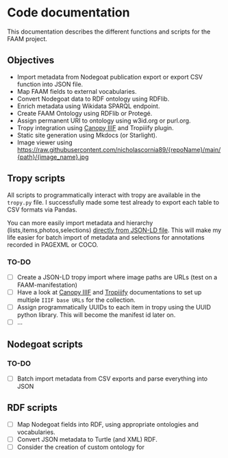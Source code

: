 # Code documentation

This documentation describes the different functions and scripts for the FAAM project.

## Objectives

- Import metadata from Nodegoat publication export or export CSV function into JSON file.
- Map FAAM fields to external vocabularies.
- Convert Nodegoat data to RDF ontology using RDFlib.
- Enrich metadata using Wikidata SPARQL endpoint.
- Create FAAM Ontology using RDFlib or Protegé.
- Assign permanent URI to ontology using w3id.org or purl.org.
- Tropy integration using [Canopy IIIF](https://canopy-iiif.github.io/docs/setup-a-collection-with-tropiiify) and Tropiiify plugin.
- Static site generation using Mkdocs (or Starlight).
- Image viewer using https://raw.githubusercontent.com/nicholascornia89/{repoName}/main/{path}/{image_name}.jpg

## Tropy scripts

All scripts to programmatically interact with tropy are available in the `tropy.py` file. I successfully made some test already to export each table to CSV formats via Pandas.

You can more easily import metadata and hierarchy (lists,items,photos,selections) [directly from JSON-LD file](https://docs.tropy.org/using-tropy/add_files#importing-json-ld-files). This will make my life easier for batch import of metadata and selections for annotations recorded in PAGEXML or COCO.

### TO-DO

- [ ] Create a JSON-LD tropy import where image paths are URLs (test on a FAAM-manifestation)
- [ ] Have a look at [Canopy IIIF](https://github.com/canopy-iiif/canopy-iiif) and [Tropiiify](https://github.com/arkalab/tropiiify) documentations to set up multiple `IIIF base URLs` for the collection. 
- [ ] Assign programmatically UUIDs to each item in tropy using the UUID python library. This will become the manifest id later on.
- [ ] ...

## Nodegoat scripts

### TO-DO

- [ ] Batch import metadata from CSV exports and parse everything into JSON

## RDF scripts

- [ ] Map Nodegoat fields into RDF, using appropriate ontologies and vocabularies.
- [ ] Convert JSON metadata to Turtle (and XML) RDF.
- [ ] Consider the creation of custom ontology for 